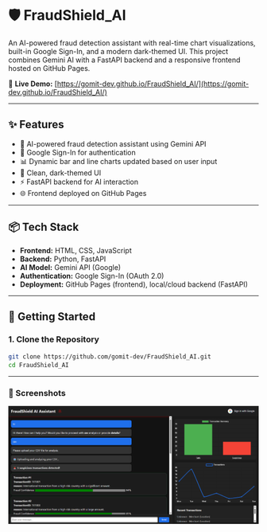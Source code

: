 # 🛡️ FraudShield_AI

An AI-powered fraud detection assistant with real-time chart visualizations, built-in Google Sign-In, and a modern dark-themed UI. This project combines Gemini AI with a FastAPI backend and a responsive frontend hosted on GitHub Pages.

🔗 **Live Demo:** [https://gomit-dev.github.io/FraudShield_AI/](https://gomit-dev.github.io/FraudShield_AI/)

---

## ✨ Features

- 🧠 AI-powered fraud detection assistant using Gemini API  
- 🔐 Google Sign-In for authentication  
- 📊 Dynamic bar and line charts updated based on user input  
- 🌙 Clean, dark-themed UI  
- ⚡ FastAPI backend for AI interaction  
- 🌐 Frontend deployed on GitHub Pages  

---

## 📦 Tech Stack

- **Frontend:** HTML, CSS, JavaScript  
- **Backend:** Python, FastAPI  
- **AI Model:** Gemini API (Google)  
- **Authentication:** Google Sign-In (OAuth 2.0)  
- **Deployment:** GitHub Pages (frontend), local/cloud backend (FastAPI)  

---

## 🚀 Getting Started

### 1. Clone the Repository

```bash
git clone https://github.com/gomit-dev/FraudShield_AI.git
cd FraudShield_AI
```

---

### 📸 Screenshots

![FraudShield AI UI](assets/Screenshot.png)
